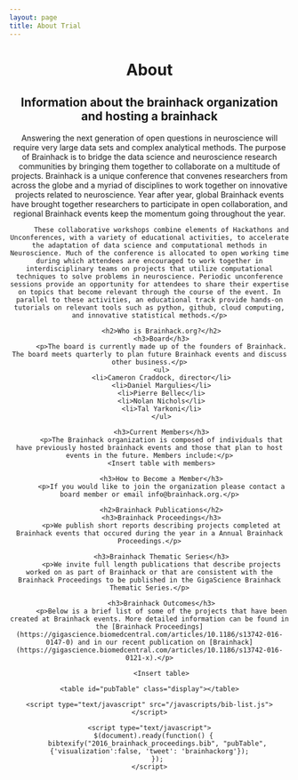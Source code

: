 ```yaml
---
layout: page
title: About Trial
---
```


<div class="container" id="pubtable">
  <header>
          <h1>About</h1>
          <h2>Information about the brainhack organization and hosting a brainhack</h2>
          <p>Answering the next generation of open questions in neuroscience will require very large data sets and complex analytical methods. The purpose of Brainhack is to bridge the data science and neuroscience research communities by bringing them together to collaborate on a multitude of projects. Brainhack is a unique conference that convenes researchers from across the globe and a myriad of disciplines to work together on innovative projects related to neuroscience. Year after year, global Brainhack events have brought together researchers to participate in open collaboration, and regional Brainhack events keep the momentum going throughout the year.

          These collaborative workshops combine elements of Hackathons and Unconferences, with a variety of educational activities, to accelerate the adaptation of data science and computational methods in Neuroscience. Much of the conference is allocated to open working time during which attendees are encouraged to work together in interdisciplinary teams on projects that utilize computational techniques to solve problems in neuroscience. Periodic unconference sessions provide an opportunity for attendees to share their expertise on topics that become relevant through the course of the event. In parallel to these activities, an educational track provide hands-on tutorials on relevant tools such as python, github, cloud computing, and innovative statistical methods.</p>

          <h2>Who is Brainhack.org?</h2>
          <h3>Board</h3>
          <p>The board is currently made up of the founders of Brainhack. The board meets quarterly to plan future Brainhack events and discuss other business.</p>
          <ul>
          <li>Cameron Craddock, director</li>
          <li>Daniel Margulies</li>
          <li>Pierre Bellec</li>
          <li>Nolan Nichols</li>
          <li>Tal Yarkoni</li>
          </ul>

          <h3>Current Members</h3>
          <p>The Brainhack organization is composed of individuals that have previously hosted brainhack events and those that plan to host events in the future. Members include:</p>
          <Insert table with members>

          <h3>How to Become a Member</h3>
          <p>If you would like to join the organization please contact a board member or email info@brainhack.org.</p>

          <h2>Brainhack Publications</h2>
          <h3>Brainhack Proceedings</h3>
          <p>We publish short reports describing projects completed at Brainhack events that occured during the year in a Annual Brainhack Proceedings.</p>

          <h3>Brainhack Thematic Series</h3>
          <p>We invite full length publications that describe projects worked on as part of Brainhack or that are consistent with the Brainhack Proceedings to be published in the GigaScience Brainhack Thematic Series.</p>

          <h3>Brainhack Outcomes</h3>
          <p>Below is a brief list of some of the projects that have been created at Brainhack events. More detailed information can be found in the [Brainhack Proceedings](https://gigascience.biomedcentral.com/articles/10.1186/s13742-016-0147-0) and in our recent publication on [Brainhack](https://gigascience.biomedcentral.com/articles/10.1186/s13742-016-0121-x).</p>

          <Insert table>
  <section id="main_content">
    <noscript>
    <!-- bibtex source hidden by default, show it if JS disabled -->
      <style>
        #bibtex { display: block;}
      </style>
    </noscript>

    <table id="pubTable" class="display"></table>

    <script type="text/javascript" src="/javascripts/bib-list.js"></script>

    <script type="text/javascript">
      $(document).ready(function() {
        bibtexify("2016_brainhack_proceedings.bib", "pubTable", {'visualization':false, 'tweet': 'brainhackorg'});
        });
    </script>
  </section>
  <footer>  </footer>
